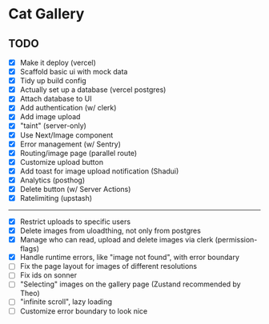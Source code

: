 # Cat Gallery

## TODO

- [x] Make it deploy (vercel)
- [x] Scaffold basic ui with mock data
- [x] Tidy up build config
- [x] Actually set up a database (vercel postgres)
- [x] Attach database to UI
- [x] Add authentication (w/ clerk)
- [x] Add image upload
- [x] "taint" (server-only)
- [x] Use Next/Image component
- [x] Error management (w/ Sentry)
- [x] Routing/image page (parallel route)
- [x] Customize upload button
- [x] Add toast for image upload notification (Shadui)
- [x] Analytics (posthog)
- [x] Delete button (w/ Server Actions)
- [x] Ratelimiting (upstash)
-----------------------------------------------------
- [x] Restrict uploads to specific users
- [x] Delete images from uloadthing, not only from postgres
- [x] Manage who can read, upload and delete images via clerk (permission-flags)
- [x] Handle runtime errors, like "image not found", with error boundary
- [ ] Fix the page layout for images of different resolutions
- [ ] Fix ids on sonner
- [ ] "Selecting" images on the gallery page (Zustand recommended by Theo)
- [ ] "infinite scroll", lazy loading
- [ ] Customize error boundary to look nice